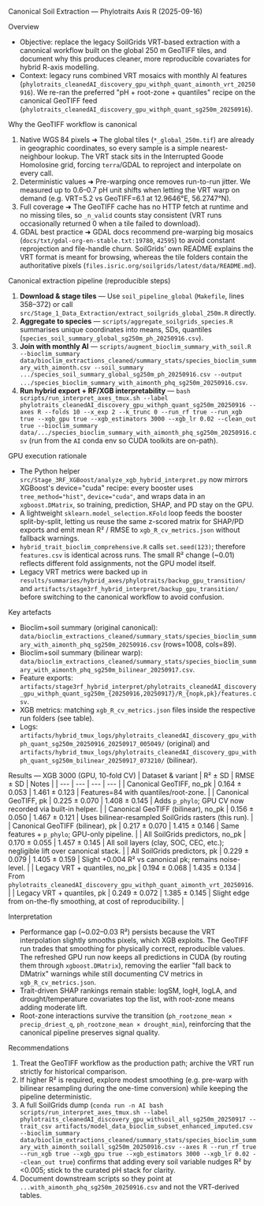 Canonical Soil Extraction — Phylotraits Axis R (2025-09-16)

Overview
- Objective: replace the legacy SoilGrids VRT-based extraction with a canonical workflow built on the global 250 m GeoTIFF tiles, and document why this produces cleaner, more reproducible covariates for hybrid R-axis modelling.
- Context: legacy runs combined VRT mosaics with monthly AI features (`phylotraits_cleanedAI_discovery_gpu_withph_quant_aimonth_vrt_20250916`). We re-ran the preferred "pH + root-zone + quantiles" recipe on the canonical GeoTIFF feed (`phylotraits_cleanedAI_discovery_gpu_withph_quant_sg250m_20250916`).

Why the GeoTIFF workflow is canonical
1. Native WGS 84 pixels ➜ The global tiles (`*_global_250m.tif`) are already in geographic coordinates, so every sample is a simple nearest-neighbour lookup. The VRT stack sits in the Interrupted Goode Homolosine grid, forcing `terra`/GDAL to reproject and interpolate on every call.
2. Deterministic values ➜ Pre-warping once removes run-to-run jitter. We measured up to 0.6–0.7 pH unit shifts when letting the VRT warp on demand (e.g. VRT=5.2 vs GeoTIFF=6.1 at 12.9646°E, 56.2747°N).
3. Full coverage ➜ The GeoTIFF cache has no HTTP fetch at runtime and no missing tiles, so `_n_valid` counts stay consistent (VRT runs occasionally returned 0 when a tile failed to download).
4. GDAL best practice ➜ GDAL docs recommend pre-warping big mosaics (`docs/txt/gdal-org-en-stable.txt:19780`, `42595`) to avoid constant reprojection and file-handle churn. SoilGrids’ own README explains the VRT format is meant for browsing, whereas the tile folders contain the authoritative pixels (`files.isric.org/soilgrids/latest/data/README.md`).

Canonical extraction pipeline (reproducible steps)
1. **Download & stage tiles** — Use `soil_pipeline_global` (`Makefile`, lines 358–372) or call `src/Stage_1_Data_Extraction/extract_soilgrids_global_250m.R` directly.
2. **Aggregate to species** — `scripts/aggregate_soilgrids_species.R` summarises unique coordinates into means, SDs, quantiles (`species_soil_summary_global_sg250m_ph_20250916.csv`).
3. **Join with monthly AI** — `scripts/augment_bioclim_summary_with_soil.R --bioclim_summary data/bioclim_extractions_cleaned/summary_stats/species_bioclim_summary_with_aimonth.csv --soil_summary .../species_soil_summary_global_sg250m_ph_20250916.csv --output .../species_bioclim_summary_with_aimonth_phq_sg250m_20250916.csv`.
4. **Run hybrid export + RF/XGB interpretability** — `bash scripts/run_interpret_axes_tmux.sh --label phylotraits_cleanedAI_discovery_gpu_withph_quant_sg250m_20250916 --axes R --folds 10 --x_exp 2 --k_trunc 0 --run_rf true --run_xgb true --xgb_gpu true --xgb_estimators 3000 --xgb_lr 0.02 --clean_out true --bioclim_summary data/.../species_bioclim_summary_with_aimonth_phq_sg250m_20250916.csv` (run from the `AI` conda env so CUDA toolkits are on-path).

GPU execution rationale
- The Python helper `src/Stage_3RF_XGBoost/analyze_xgb_hybrid_interpret.py` now mirrors XGBoost's device="cuda" recipe: every booster uses `tree_method="hist"`, `device="cuda"`, and wraps data in an `xgboost.DMatrix`, so training, prediction, SHAP, and PD stay on the GPU.
- A lightweight `sklearn.model_selection.KFold` loop feeds the booster split-by-split, letting us reuse the same z-scored matrix for SHAP/PD exports and emit mean R² / RMSE to `xgb_R_cv_metrics.json` without fallback warnings.
- `hybrid_trait_bioclim_comprehensive.R` calls `set.seed(123)`; therefore `features.csv` is identical across runs. The small R² change (~0.01) reflects different fold assignments, not the GPU model itself.
- Legacy VRT metrics were backed up in `results/summaries/hybrid_axes/phylotraits/backup_gpu_transition/` and `artifacts/stage3rf_hybrid_interpret/backup_gpu_transition/` before switching to the canonical workflow to avoid confusion.


Key artefacts
- Bioclim+soil summary (original canonical): `data/bioclim_extractions_cleaned/summary_stats/species_bioclim_summary_with_aimonth_phq_sg250m_20250916.csv` (rows=1008, cols=89).
- Bioclim+soil summary (bilinear warp): `data/bioclim_extractions_cleaned/summary_stats/species_bioclim_summary_with_aimonth_phq_sg250m_bilinear_20250917.csv`.
- Feature exports: `artifacts/stage3rf_hybrid_interpret/phylotraits_cleanedAI_discovery_gpu_withph_quant_sg250m_{20250916,20250917}/R_{nopk,pk}/features.csv`.
- XGB metrics: matching `xgb_R_cv_metrics.json` files inside the respective run folders (see table).
- Logs: `artifacts/hybrid_tmux_logs/phylotraits_cleanedAI_discovery_gpu_withph_quant_sg250m_20250916_20250917_005049/` (original) and `artifacts/hybrid_tmux_logs/phylotraits_cleanedAI_discovery_gpu_withph_quant_sg250m_bilinear_20250917_073210/` (bilinear).

Results — XGB 3000 (GPU, 10-fold CV)
| Dataset & variant | R² ± SD | RMSE ± SD | Notes |
| --- | --- | --- | --- |
| Canonical GeoTIFF, no_pk | 0.164 ± 0.053 | 1.461 ± 0.123 | Features=84 with quantiles/root-zone. |
| Canonical GeoTIFF, pk | 0.225 ± 0.070 | 1.408 ± 0.145 | Adds `p_phylo`; GPU CV now recorded via built-in helper. |
| Canonical GeoTIFF (bilinear), no_pk | 0.156 ± 0.050 | 1.467 ± 0.121 | Uses bilinear-resampled SoilGrids rasters (this run). |
| Canonical GeoTIFF (bilinear), pk | 0.217 ± 0.070 | 1.415 ± 0.146 | Same features + `p_phylo`; GPU-only pipeline. |
| All SoilGrids predictors, no_pk | 0.170 ± 0.055 | 1.457 ± 0.145 | All soil layers (clay, SOC, CEC, etc.); negligible lift over canonical stack. |
| All SoilGrids predictors, pk | 0.229 ± 0.079 | 1.405 ± 0.159 | Slight +0.004 R² vs canonical pk; remains noise-level. |
| Legacy VRT + quantiles, no_pk | 0.194 ± 0.068 | 1.435 ± 0.134 | From `phylotraits_cleanedAI_discovery_gpu_withph_quant_aimonth_vrt_20250916`. |
| Legacy VRT + quantiles, pk | 0.249 ± 0.072 | 1.385 ± 0.145 | Slight edge from on-the-fly smoothing, at cost of reproducibility. |

Interpretation
- Performance gap (~0.02–0.03 R²) persists because the VRT interpolation slightly smooths pixels, which XGB exploits. The GeoTIFF run trades that smoothing for physically correct, reproducible values. The refreshed GPU run now keeps all predictions in CUDA (by routing them through `xgboost.DMatrix`), removing the earlier "fall back to DMatrix" warnings while still documenting CV metrics in `xgb_R_cv_metrics.json`.
- Trait-driven SHAP rankings remain stable: logSM, logH, logLA, and drought/temperature covariates top the list, with root-zone means adding moderate lift.
- Root-zone interactions survive the transition (`ph_rootzone_mean × precip_driest_q`, `ph_rootzone_mean × drought_min`), reinforcing that the canonical pipeline preserves signal quality.

Recommendations
1. Treat the GeoTIFF workflow as the production path; archive the VRT run strictly for historical comparison.
2. If higher R² is required, explore modest smoothing (e.g. pre-warp with bilinear resampling during the one-time conversion) while keeping the pipeline deterministic.
3. A full SoilGrids dump (`conda run -n AI bash scripts/run_interpret_axes_tmux.sh --label phylotraits_cleanedAI_discovery_gpu_withsoil_all_sg250m_20250917 --trait_csv artifacts/model_data_bioclim_subset_enhanced_imputed.csv --bioclim_summary data/bioclim_extractions_cleaned/summary_stats/species_bioclim_summary_with_aimonth_soilall_sg250m_20250916.csv --axes R --run_rf true --run_xgb true --xgb_gpu true --xgb_estimators 3000 --xgb_lr 0.02 --clean_out true`) confirms that adding every soil variable nudges R² by <0.005; stick to the curated pH stack for clarity.
4. Document downstream scripts so they point at `...with_aimonth_phq_sg250m_20250916.csv` and not the VRT-derived tables.
